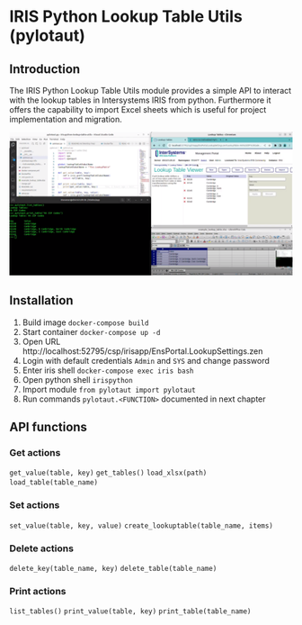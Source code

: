 # IRIS Python Lookup Table Utils (pylotaut)

## Introduction

The IRIS Python Lookup Table Utils module provides a simple API to interact with the lookup tables in Intersystems IRIS from python.
Furthermore it offers the capability to import Excel sheets which is useful for project implementation and migration.

[![Screenshot](Screenshot.png?raw=true "Screenshot")](https://youtu.be/-oyRiVOLU2c "IRIS Python Lookup Table Utils")

## Installation

1. Build image `docker-compose build`
2. Start container `docker-compose up -d`
3. Open URL http://localhost:52795/csp/irisapp/EnsPortal.LookupSettings.zen
4. Login with default credentials `Admin` and `SYS` and change password
5. Enter iris shell `docker-compose exec iris bash`
6. Open python shell `irispython`
7. Import module `from pylotaut import pylotaut`
8. Run commands `pylotaut.<FUNCTION>` documented in next chapter

## API functions  
### Get actions
`get_value(table, key)`
`get_tables()`
`load_xlsx(path)`
`load_table(table_name)`

### Set actions
`set_value(table, key, value)`
`create_lookuptable(table_name, items)`

### Delete actions
`delete_key(table_name, key)`
`delete_table(table_name)`

### Print actions
`list_tables()`
`print_value(table, key)`
`print_table(table_name)`
